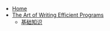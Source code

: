 - [Home](/)
- [The Art of Writing Efficient Programs](/ArtWritingEfficientPrograms/)
  - [基础知识](/ArtWritingEfficientPrograms/Basic.md)
